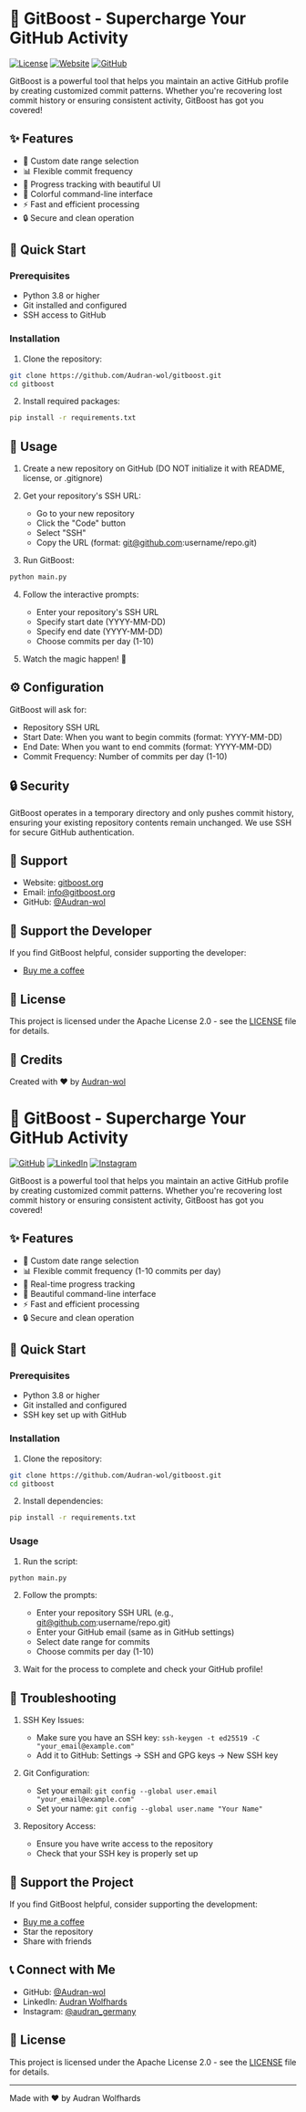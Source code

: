 # 🚀 GitBoost - Supercharge Your GitHub Activity

[![License](https://img.shields.io/badge/license-Apache%202.0-blue.svg)](LICENSE)
[![Website](https://img.shields.io/badge/website-gitboost.org-green.svg)](https://gitboost.org)
[![GitHub](https://img.shields.io/badge/github-Audran--wol-orange.svg)](https://github.com/Audran-wol)

GitBoost is a powerful tool that helps you maintain an active GitHub profile by creating customized commit patterns. Whether you're recovering lost commit history or ensuring consistent activity, GitBoost has got you covered! 

## ✨ Features

- 🎯 Custom date range selection
- 📊 Flexible commit frequency
- 🔄 Progress tracking with beautiful UI
- 🎨 Colorful command-line interface
- ⚡ Fast and efficient processing
- 🔒 Secure and clean operation

## 🚀 Quick Start

### Prerequisites

- Python 3.8 or higher
- Git installed and configured
- SSH access to GitHub

### Installation

1. Clone the repository:
```bash
git clone https://github.com/Audran-wol/gitboost.git
cd gitboost
```

2. Install required packages:
```bash
pip install -r requirements.txt
```

## 💫 Usage

1. Create a new repository on GitHub (DO NOT initialize it with README, license, or .gitignore)

2. Get your repository's SSH URL:
   - Go to your new repository
   - Click the "Code" button
   - Select "SSH"
   - Copy the URL (format: git@github.com:username/repo.git)

3. Run GitBoost:
```bash
python main.py
```

4. Follow the interactive prompts:
   - Enter your repository's SSH URL
   - Specify start date (YYYY-MM-DD)
   - Specify end date (YYYY-MM-DD)
   - Choose commits per day (1-10)

5. Watch the magic happen! 🎉

## ⚙️ Configuration

GitBoost will ask for:
- Repository SSH URL
- Start Date: When you want to begin commits (format: YYYY-MM-DD)
- End Date: When you want to end commits (format: YYYY-MM-DD)
- Commit Frequency: Number of commits per day (1-10)

## 🔒 Security

GitBoost operates in a temporary directory and only pushes commit history, ensuring your existing repository contents remain unchanged. We use SSH for secure GitHub authentication.

## 🤝 Support

- Website: [gitboost.org](https://gitboost.org)
- Email: info@gitboost.org
- GitHub: [@Audran-wol](https://github.com/Audran-wol)

## 💝 Support the Developer

If you find GitBoost helpful, consider supporting the developer:
- [Buy me a coffee](https://skrill.me/rq/Tiedang%20Yematha/5.00/EUR?key=E6Mu-Z-pyjnRej923zl53Rohtzt)

## 📜 License

This project is licensed under the Apache License 2.0 - see the [LICENSE](LICENSE) file for details.

## 🌟 Credits

Created with ❤️ by [Audran-wol](https://github.com/Audran-wol)

# 🚀 GitBoost - Supercharge Your GitHub Activity

[![GitHub](https://img.shields.io/badge/github-Audran--wol-orange.svg)](https://github.com/Audran-wol)
[![LinkedIn](https://img.shields.io/badge/LinkedIn-Audran%20Wolfhards-blue.svg)](https://www.linkedin.com/in/audran-wolfhards-7aab3321b/)
[![Instagram](https://img.shields.io/badge/Instagram-audran__germany-purple.svg)](https://www.instagram.com/audran_germany)

GitBoost is a powerful tool that helps you maintain an active GitHub profile by creating customized commit patterns. Whether you're recovering lost commit history or ensuring consistent activity, GitBoost has got you covered! 

## ✨ Features

- 🎯 Custom date range selection
- 📊 Flexible commit frequency (1-10 commits per day)
- 🔄 Real-time progress tracking
- 🎨 Beautiful command-line interface
- ⚡ Fast and efficient processing
- 🔒 Secure and clean operation

## 🚀 Quick Start

### Prerequisites

- Python 3.8 or higher
- Git installed and configured
- SSH key set up with GitHub

### Installation

1. Clone the repository:
```bash
git clone https://github.com/Audran-wol/gitboost.git
cd gitboost
```

2. Install dependencies:
```bash
pip install -r requirements.txt
```

### Usage

1. Run the script:
```bash
python main.py
```

2. Follow the prompts:
   - Enter your repository SSH URL (e.g., git@github.com:username/repo.git)
   - Enter your GitHub email (same as in GitHub settings)
   - Select date range for commits
   - Choose commits per day (1-10)

3. Wait for the process to complete and check your GitHub profile!

## 🔧 Troubleshooting

1. SSH Key Issues:
   - Make sure you have an SSH key: `ssh-keygen -t ed25519 -C "your_email@example.com"`
   - Add it to GitHub: Settings → SSH and GPG keys → New SSH key

2. Git Configuration:
   - Set your email: `git config --global user.email "your_email@example.com"`
   - Set your name: `git config --global user.name "Your Name"`

3. Repository Access:
   - Ensure you have write access to the repository
   - Check that your SSH key is properly set up

## 💝 Support the Project

If you find GitBoost helpful, consider supporting the development:

- [Buy me a coffee](https://skrill.me/rq/Tiedang%20Yematha/5/EUR?key=E6Mu-Z-pyjnRej923zl53Rohtzt)
- Star the repository
- Share with friends

## 📞 Connect with Me

- GitHub: [@Audran-wol](https://github.com/Audran-wol)
- LinkedIn: [Audran Wolfhards](https://www.linkedin.com/in/audran-wolfhards-7aab3321b/)
- Instagram: [@audran_germany](https://www.instagram.com/audran_germany)

## 📜 License

This project is licensed under the Apache License 2.0 - see the [LICENSE](LICENSE) file for details.

---
Made with ❤️ by Audran Wolfhards
